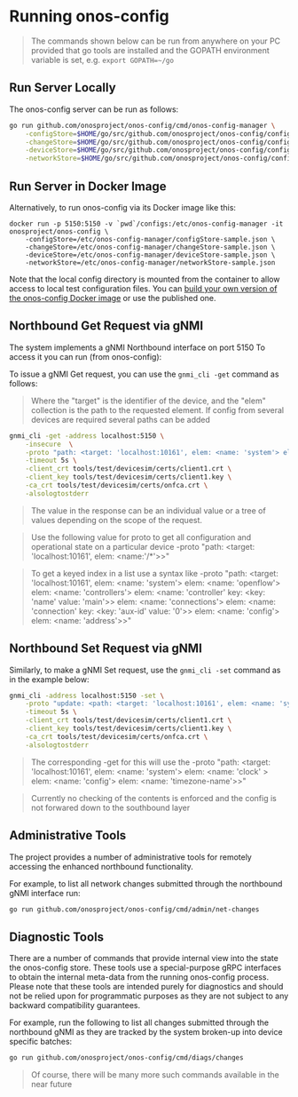 # Running onos-config 

> The commands shown below can be run from anywhere on your PC provided that go tools are installed
> and the GOPATH environment variable is set, e.g. `export GOPATH=~/go`

## Run Server Locally
The onos-config server can be run as follows:
```bash
go run github.com/onosproject/onos-config/cmd/onos-config-manager \
    -configStore=$HOME/go/src/github.com/onosproject/onos-config/configs/configStore-sample.json \
    -changeStore=$HOME/go/src/github.com/onosproject/onos-config/configs/changeStore-sample.json \
    -deviceStore=$HOME/go/src/github.com/onosproject/onos-config/configs/deviceStore-sample.json \
    -networkStore=$HOME/go/src/github.com/onosproject/onos-config/configs/networkStore-sample.json
```

## Run Server in Docker Image
Alternatively, to run onos-config via its Docker image like this:
```
docker run -p 5150:5150 -v `pwd`/configs:/etc/onos-config-manager -it onosproject/onos-config \
    -configStore=/etc/onos-config-manager/configStore-sample.json \
    -changeStore=/etc/onos-config-manager/changeStore-sample.json \
    -deviceStore=/etc/onos-config-manager/deviceStore-sample.json \
    -networkStore=/etc/onos-config-manager/networkStore-sample.json
```
Note that the local config directory is mounted from the container to allow access to local
test configuration files. You can [build your own version of the onos-config Docker image](build.md) 
or use the published one.


## Northbound Get Request via gNMI
The system implements a gNMI Northbound interface on port 5150
To access it you can run (from onos-config):

To issue a gNMI Get request, you can use the `gnmi_cli -get` command as follows:
> Where the "target" is the identifier of the device, 
> and the "elem" collection is the path to the requested element.
> If config from several devices are required several paths can be added
```bash
gnmi_cli -get -address localhost:5150 \
    -insecure  \
    -proto "path: <target: 'localhost:10161', elem: <name: 'system'> elem:<name:'config'> elem: <name: 'motd-banner'>>" \
    -timeout 5s \
    -client_crt tools/test/devicesim/certs/client1.crt \
    -client_key tools/test/devicesim/certs/client1.key \
    -ca_crt tools/test/devicesim/certs/onfca.crt \
    -alsologtostderr
```

> The value in the response can be an individual value or a tree of values depending
> on the scope of the request.

>Use the following value for proto to get all configuration and operational state on a particular device
>    -proto "path: <target: 'localhost:10161', elem: \<name:'/*'>>"

>To get a keyed index in a list use a syntax like
>    -proto "path: <target: 'localhost:10161',
>         elem: <name: 'system'>
>         elem: <name: 'openflow'> elem: <name: 'controllers'>
>         elem: <name: 'controller' key: <key: 'name' value: 'main'>>
>         elem: <name: 'connections'> elem: <name: 'connection' key: <key: 'aux-id' value: '0'>>
>         elem: <name: 'config'> elem: <name: 'address'>>"

## Northbound Set Request via gNMI
Similarly, to make a gNMI Set request, use the `gnmi_cli -set` command as in the example below:

```bash
gnmi_cli -address localhost:5150 -set \
    -proto "update: <path: <target: 'localhost:10161', elem: <name: 'system'> elem: <name: 'clock' > elem: <name: 'config'> elem: <name: 'timezone-name'>> val: <string_val: 'Europe/Dublin'>>" \
    -timeout 5s \
    -client_crt tools/test/devicesim/certs/client1.crt \
    -client_key tools/test/devicesim/certs/client1.key \
    -ca_crt tools/test/devicesim/certs/onfca.crt \
    -alsologtostderr
```

> The corresponding -get for this will use the -proto
> "path: <target: 'localhost:10161', elem: <name: 'system'> elem: <name: 'clock' > elem: <name: 'config'> elem: <name: 'timezone-name'>>"

> Currently no checking of the contents is enforced and the config is not forwared down to the 
> southbound layer


## Administrative Tools
The project provides a number of administrative tools for remotely accessing the enhanced northbound
functionality.

For example, to list all network changes submitted through the northbound gNMI interface run:
```bash
go run github.com/onosproject/onos-config/cmd/admin/net-changes
```

## Diagnostic Tools
There are a number of commands that provide internal view into the state the onos-config store.
These tools use a special-purpose gRPC interfaces to obtain the internal meta-data
from the running onos-config process. Please note that these tools are intended purely for
diagnostics and should not be relied upon for programmatic purposes as they are not subject
to any backward compatibility guarantees.

For example, run the following to list all changes submitted through the northbound gNMI 
as they are tracked by the system broken-up into device specific batches:
```bash
go run github.com/onosproject/onos-config/cmd/diags/changes
```

> Of course, there will be many more such commands available in the near future